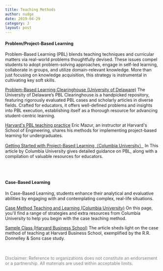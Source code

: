 ```yaml
---
title: Teaching Methods
author: nudge
date: 2019-04-29
category: J
layout: post
---
```



#### Problem/Project-Based Learning
Problem-Based Learning (PBL) blends teaching techniques and curricular matters via real-world problems thoughtfully devised. These issues compel students to adopt problem-solving approaches, engage in self-led learning, collaborate in groups, and utilize domain-relevant knowledge. More than just focusing on knowledge acquisition, this strategy is instrumental in cultivating key soft skills.
<br>

[Problem-Based Learning Clearinghouse (University of Delaware)](https://itue.udel.edu/pbl/problems/) The University of Delaware’s PBL Clearinghouse is a handpicked repository, featuring rigorously evaluated PBL cases and scholarly articles in diverse fields. Crafted for educators, it offers well-defined problems and insights into PBL execution, establishing itself as a thorough resource for advancing student-centric learning.
<br>

[Harvard's PBL teaching practice](https://instructionalmoves.gse.harvard.edu/project-based-learning) Eric Mazur, an instructor at Harvard's School of Engineering, shares his methods for implementing project-based learning for undergraduates.
<br>

[Getting Started with Project-Based Learning（Columbia University）](https://ctl.columbia.edu/resources-and-technology/resources/project-based-learning/) In This article by Columbia University gives detailed guidance on PBL, along with a compilation of valuable resources for educators.

<br>
<br>

#### Case-Based Learning 


In Case-Based Learning, students enhance their analytical and evaluative abilities by engaging with and contemplating complex, real-life situations.
<br>

[Case Method Teaching and Learning (Columbia University)](https://ctl.columbia.edu/resources-and-technology/resources/case-method/)
On this page, you'll find a range of strategies and extra resources from Columbia University to help you begin with the case teaching method.
<br>

[Sample Class (Harvard Business School)](https://www.hbs.edu/teaching/case-method/Pages/sample-class.aspx)
The article sheds light on the case method of teaching at Harvard Business School, exemplified by the R.R. Donnelley & Sons case study.
<br>


<br>
<br>
<span style="color: gray">Disclaimer: Reference to organizations does not constitute an endorsement or a partnership. All materials are used within acceptable limits.</span>

